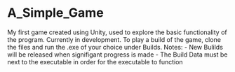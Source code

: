 # A_Simple_Game
My first game created using Unity, used to explore the basic functionality of the program. Currently in development.
To play a build of the game, clone the files and run the .exe of your choice under Builds. 
  Notes:
    - New Bulilds will be released when signifigant progress is made
    - The Build Data must be next to the executable in order for the executable to function
